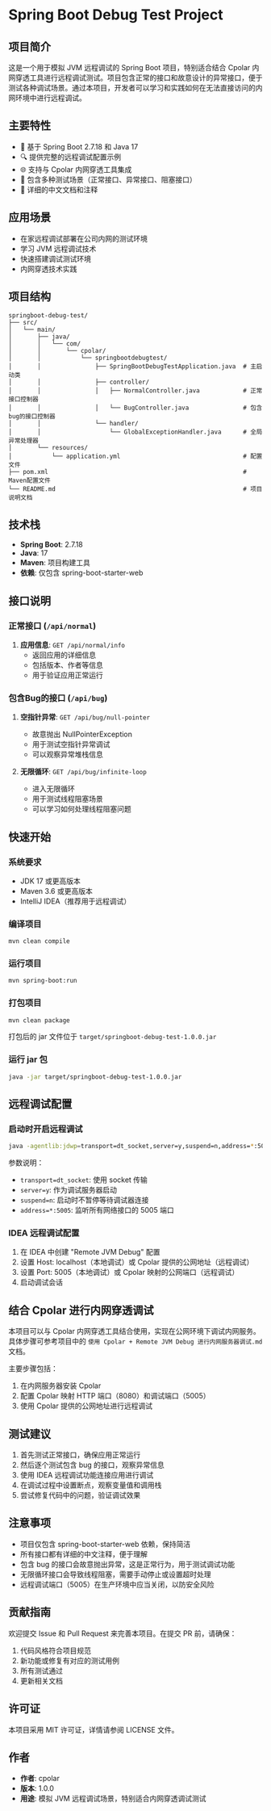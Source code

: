 # Spring Boot Debug Test Project

## 项目简介

这是一个用于模拟 JVM 远程调试的 Spring Boot 项目，特别适合结合 Cpolar 内网穿透工具进行远程调试测试。项目包含正常的接口和故意设计的异常接口，便于测试各种调试场景。通过本项目，开发者可以学习和实践如何在无法直接访问的内网环境中进行远程调试。

## 主要特性

- 🚀 基于 Spring Boot 2.7.18 和 Java 17
- 🔍 提供完整的远程调试配置示例
- 🌐 支持与 Cpolar 内网穿透工具集成
- 🧪 包含多种测试场景（正常接口、异常接口、阻塞接口）
- 📝 详细的中文文档和注释

## 应用场景

- 在家远程调试部署在公司内网的测试环境
- 学习 JVM 远程调试技术
- 快速搭建调试测试环境
- 内网穿透技术实践

## 项目结构

```
springboot-debug-test/
├── src/
│   └── main/
│       ├── java/
│       │   └── com/
│       │       └── cpolar/
│       │           └── springbootdebugtest/
│       │               ├── SpringBootDebugTestApplication.java  # 主启动类
│       │               ├── controller/
│       │               │   ├── NormalController.java            # 正常接口控制器
│       │               │   └── BugController.java               # 包含bug的接口控制器
│       │               └── handler/
│       │                   └── GlobalExceptionHandler.java      # 全局异常处理器
│       └── resources/
│           └── application.yml                                  # 配置文件
├── pom.xml                                                      # Maven配置文件
└── README.md                                                    # 项目说明文档
```

## 技术栈

- **Spring Boot**: 2.7.18
- **Java**: 17
- **Maven**: 项目构建工具
- **依赖**: 仅包含 spring-boot-starter-web

## 接口说明

### 正常接口 (`/api/normal`)

1. **应用信息**: `GET /api/normal/info`
   - 返回应用的详细信息
   - 包括版本、作者等信息
   - 用于验证应用正常运行

### 包含Bug的接口 (`/api/bug`)

1. **空指针异常**: `GET /api/bug/null-pointer`
   - 故意抛出 NullPointerException
   - 用于测试空指针异常调试
   - 可以观察异常堆栈信息

2. **无限循环**: `GET /api/bug/infinite-loop`
   - 进入无限循环
   - 用于测试线程阻塞场景
   - 可以学习如何处理线程阻塞问题

## 快速开始

### 系统要求

- JDK 17 或更高版本
- Maven 3.6 或更高版本
- IntelliJ IDEA（推荐用于远程调试）

### 编译项目

```bash
mvn clean compile
```

### 运行项目

```bash
mvn spring-boot:run
```

### 打包项目

```bash
mvn clean package
```

打包后的 jar 文件位于 `target/springboot-debug-test-1.0.0.jar`

### 运行 jar 包

```bash
java -jar target/springboot-debug-test-1.0.0.jar
```

## 远程调试配置

### 启动时开启远程调试

```bash
java -agentlib:jdwp=transport=dt_socket,server=y,suspend=n,address=*:5005 -jar target/springboot-debug-test-1.0.0.jar
```

参数说明：
- `transport=dt_socket`: 使用 socket 传输
- `server=y`: 作为调试服务器启动
- `suspend=n`: 启动时不暂停等待调试器连接
- `address=*:5005`: 监听所有网络接口的 5005 端口

### IDEA 远程调试配置

1. 在 IDEA 中创建 "Remote JVM Debug" 配置
2. 设置 Host: localhost（本地调试）或 Cpolar 提供的公网地址（远程调试）
3. 设置 Port: 5005（本地调试）或 Cpolar 映射的公网端口（远程调试）
4. 启动调试会话

## 结合 Cpolar 进行内网穿透调试

本项目可以与 Cpolar 内网穿透工具结合使用，实现在公网环境下调试内网服务。具体步骤可参考项目中的 `使用 Cpolar + Remote JVM Debug 进行内网服务器调试.md` 文档。

主要步骤包括：
1. 在内网服务器安装 Cpolar
2. 配置 Cpolar 映射 HTTP 端口（8080）和调试端口（5005）
3. 使用 Cpolar 提供的公网地址进行远程调试

## 测试建议

1. 首先测试正常接口，确保应用正常运行
2. 然后逐个测试包含 bug 的接口，观察异常信息
3. 使用 IDEA 远程调试功能连接应用进行调试
4. 在调试过程中设置断点，观察变量值和调用栈
5. 尝试修复代码中的问题，验证调试效果

## 注意事项

- 项目仅包含 spring-boot-starter-web 依赖，保持简洁
- 所有接口都有详细的中文注释，便于理解
- 包含 bug 的接口会故意抛出异常，这是正常行为，用于测试调试功能
- 无限循环接口会导致线程阻塞，需要手动停止或设置超时处理
- 远程调试端口（5005）在生产环境中应当关闭，以防安全风险

## 贡献指南

欢迎提交 Issue 和 Pull Request 来完善本项目。在提交 PR 前，请确保：
1. 代码风格符合项目规范
2. 新功能或修复有对应的测试用例
3. 所有测试通过
4. 更新相关文档

## 许可证

本项目采用 MIT 许可证，详情请参阅 LICENSE 文件。

## 作者

- **作者**: cpolar
- **版本**: 1.0.0
- **用途**: 模拟 JVM 远程调试场景，特别适合内网穿透调试测试